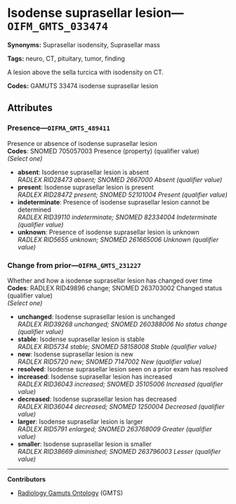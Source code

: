 # Isodense suprasellar lesion—`OIFM_GMTS_033474`

**Synonyms:** Suprasellar isodensity, Suprasellar mass

**Tags:** neuro, CT, pituitary, tumor, finding

A lesion above the sella turcica with isodensity on CT.

**Codes:** GAMUTS 33474 isodense suprasellar lesion

## Attributes

### Presence—`OIFMA_GMTS_489411`

Presence or absence of isodense suprasellar lesion  
**Codes**: SNOMED 705057003 Presence (property) (qualifier value)  
*(Select one)*

- **absent**: Isodense suprasellar lesion is absent  
_RADLEX RID28473 absent; SNOMED 2667000 Absent (qualifier value)_
- **present**: Isodense suprasellar lesion is present  
_RADLEX RID28472 present; SNOMED 52101004 Present (qualifier value)_
- **indeterminate**: Presence of isodense suprasellar lesion cannot be determined  
_RADLEX RID39110 indeterminate; SNOMED 82334004 Indeterminate (qualifier value)_
- **unknown**: Presence of isodense suprasellar lesion is unknown  
_RADLEX RID5655 unknown; SNOMED 261665006 Unknown (qualifier value)_

### Change from prior—`OIFMA_GMTS_231227`

Whether and how a isodense suprasellar lesion has changed over time  
**Codes**: RADLEX RID49896 change; SNOMED 263703002 Changed status (qualifier value)  
*(Select one)*

- **unchanged**: Isodense suprasellar lesion is unchanged  
_RADLEX RID39268 unchanged; SNOMED 260388006 No status change (qualifier value)_
- **stable**: Isodense suprasellar lesion is stable  
_RADLEX RID5734 stable; SNOMED 58158008 Stable (qualifier value)_
- **new**: Isodense suprasellar lesion is new  
_RADLEX RID5720 new; SNOMED 7147002 New (qualifier value)_
- **resolved**: Isodense suprasellar lesion seen on a prior exam has resolved  
- **increased**: Isodense suprasellar lesion has increased  
_RADLEX RID36043 increased; SNOMED 35105006 Increased (qualifier value)_
- **decreased**: Isodense suprasellar lesion has decreased  
_RADLEX RID36044 decreased; SNOMED 1250004 Decreased (qualifier value)_
- **larger**: Isodense suprasellar lesion is larger  
_RADLEX RID5791 enlarged; SNOMED 263768009 Greater (qualifier value)_
- **smaller**: Isodense suprasellar lesion is smaller  
_RADLEX RID38669 diminished; SNOMED 263796003 Lesser (qualifier value)_

---

**Contributors**

- [Radiology Gamuts Ontology](https://gamuts.net/) (GMTS)